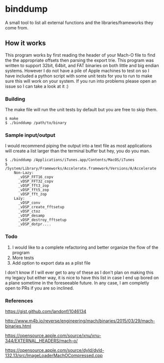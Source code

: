 # binddump
A small tool to list all external functions and the libraries/frameworks they come from.

## How it works
This program works by first reading the header of your Mach-O file to find the the appropriate offsets then parsing the export trie. This program was written to support 32bit, 64bit, and FAT binaries on both little and big endian systems. However I do not have a pile of Apple machines to test on so I have included a python script with some unit tests for you to run to make sure this will work on your system.  If you run into problems please open an issue so I can take a look at it :) 

### Building
The make file will run the unit tests by default but you are free to skip them.
```
$ make
$ ./binddump /path/to/binary
```

### Sample input/output
I would recommend piping the output into a text file as most applications will create a list larger than the terminal buffer but hey, you do you man.
```
$ ./binddump /Applications/iTunes.app/Contents/MacOS/iTunes
$ /System/Library/Frameworks/Accelerate.framework/Versions/A/Accelerate
    Non-Lazy:
      _vDSP_FFT16_copv
      _vDSP_FFT32_copv
      _vDSP_fft3_zop
      _vDSP_fft5_zop
      _vDSP_fft_zop
    Lazy:
      _vDSP_conv
      _vDSP_create_fftsetup
      _vDSP_ctoz
      _vDSP_desamp
      _vDSP_destroy_fftsetup
      _vDSP_dotpr....
```


### Todo
1. I would like to a complete refactoring and better organize the flow of the program
2. More tests
3. Add option to export data as a plist file 

I don't know if I will ever get to any of these as I don't plan on making this my legacy but either way, it is nice to have this list in case I end up bored on a plane sometime in the foreseeable future.  In any case, I am completly open to PRs if you are so inclined.

### References
https://gist.github.com/landonf/1046134

http://www.m4b.io/reverse/engineering/mach/binaries/2015/03/29/mach-binaries.html

https://opensource.apple.com/source/xnu/xnu-344/EXTERNAL_HEADERS/mach-o/

https://opensource.apple.com/source/dyld/dyld-132.13/src/ImageLoaderMachOCompressed.cpp
